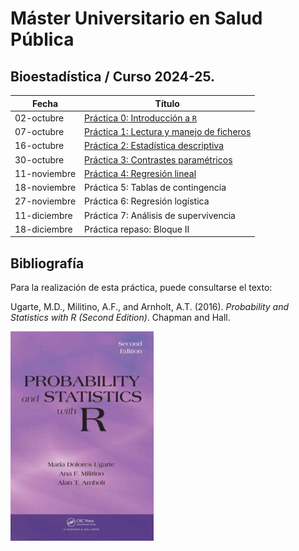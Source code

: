 # Máster Universitario en Salud Pública

## Bioestadística / Curso 2024-25.

| Fecha        | Título                                                       |
|--------------|--------------------------------------------------------------|
| 02-octubre   | [Práctica 0: Introducción a `R`](./Practica0.html)           |
| 07-octubre   | [Práctica 1: Lectura y manejo de ficheros](./Practica1.html) |
| 16-octubre   | [Práctica 2: Estadística descriptiva](./Practica2.html)      |
| 30-octubre   | [Práctica 3: Contrastes paramétricos](./Practica3.html)      |
| 11-noviembre | [Práctica 4: Regresión lineal](./Practica4.html)             |
| 18-noviembre | Práctica 5: Tablas de contingencia                           |
| 27-noviembre | Práctica 6: Regresión logística                              |
| 11-diciembre | Práctica 7: Análisis de supervivencia                        |
| 18-diciembre | Práctica repaso: Bloque II                                   |

## Bibliografía

Para la realización de esta práctica, puede consultarse el texto:

Ugarte, M.D., Militino, A.F., and Arnholt, A.T. (2016). *Probability and
Statistics with R (Second Edition)*. Chapman and Hall.

![](img/PASWR2.jpg)
